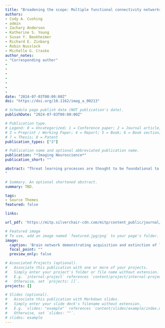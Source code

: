 ```yaml
---
title: "Broadening the scope: Multiple functional connectivity networks underlying threat conditioning and extinction"
authors:
- Cody A. Cushing
- admin
- Zachary Anderson
- Katherine S. Young
- Susan Y. Bookheimer
- Richard E. Zinbarg
- Robin Nusslock
- Michelle G. Craske
author_notes:
- "Corresponding author"
- 
-
-
-
-
-
-
date: "2024-07-03T00:00:00Z"
doi: "https://doi.org/10.1162/imag_a_00213"

# Schedule page publish date (NOT publication's date).
publishDate: "2024-07-03T00:00:00Z"

# Publication type.
# Legend: 0 = Uncategorized; 1 = Conference paper; 2 = Journal article;
# 3 = Preprint / Working Paper; 4 = Report; 5 = Book; 6 = Book section;
# 7 = Thesis; 8 = Patent
publication_types: ["2"]

# Publication name and optional abbreviated publication name.
publication: "*Imaging Neuroscience*"
publication_short: ""

abstract: "Threat learning processes are thought to be foundational to anxiety and fear-related disorders. However, the study of these processes in the human brain has largely focused on specific brain regions, owing partly to the ease of translating between these regions in human and nonhuman animals. Moving beyond analyzing focal regions of interest to whole-brain dynamics and connectivity during threat learning is essential for understanding the neuropathology of fear-related disorders in humans. In this study, 223 participants completed a 2-day Pavlovian threat conditioning paradigm while undergoing fMRI. Participants completed threat acquisition and extinction. Extinction recall was assessed 48 hours later. Using a data-driven group independent component analysis (ICA), we examined large-scale functional connectivity networks during each phase of threat learning. Connectivity networks were tested to see how they responded to conditioned stimuli during early and late phases of threat acquisition and extinction as well as during early trials of extinction recall. A network overlapping with the default mode network involving hippocampus, ventromedial prefrontal cortex (vmPFC), and posterior cingulate was implicated in threat acquisition and extinction. Another network overlapping with the salience network involving dorsal anterior cingulate cortex (dACC), mPFC, and inferior frontal gyrus was implicated both in threat acquisition and in extinction recall. Other networks overlapping with parts of the salience, somatomotor, visual, and frontoparietal networks were involved in the acquisition or in the extinction of learned threat responses. These findings help support the functional cooperation of specific brain regions during threat learning in a model-free fashion while introducing new findings of spatially independent functional connectivity networks during threat and safety learning. Rather than being a single process in a core network of regions, threat learning involves multiple brain networks operating in parallel performing different functions at different timescales. Understanding the nature and interplay of these dynamics will be critical for comprehensive understanding of the multiple processes that may be at play in the neuropathology of anxiety and fear-related disorders.
"

# Summary. An optional shortened abstract.
summary: TBD.

tags:
- Source Themes
featured: false

links:

url_pdf: 'https://mitp.silverchair-cdn.com/mitp/content_public/journal/imag/2/10.1162_imag_a_00213/3/imag_a_00213.pdf?Expires=1724061376&Signature=oUBFPhOFjKw-HNzGiWG0P4GkjTMmHmxFuqI2~w4YrmA3GSzEO3nE-BHMXe54cdh0CPFi9DVp6S-w-MM1n9hD-IkdwklVwU-8DxCp9pFthsZ1NQH6Z7uCmg7g9Vd5CTvrEDrjTHw-AmlUYujgkUVhsq8Rs8Tpk~3J5ZoEeAXRmQMAu8y5v4dcCkmEXSuYpZw2zY7N9cbFWrbXVuFiiihqr3vux~ClJxmKT6HpWvcfcf0Q74WrFHAUeKg0FpOxhSgS6AbCB6bLDpYMfojHK8L3~huFCqbAUpwxuIWMqL~Y~VP7ggLxMlL2dMcziF~Kjv4bRa3PkkTtLmlSzWsGosvEMg__&Key-Pair-Id=APKAIE5G5CRDK6RD3PGA'

# Featured image
# To use, add an image named `featured.jpg/png` to your page's folder. 
image:
  caption: 'Brain network demonstrating acquisition and extinction of learned threat.'
  focal_point: ""
  preview_only: false

# Associated Projects (optional).
#   Associate this publication with one or more of your projects.
#   Simply enter your project's folder or file name without extension.
#   E.g. `internal-project` references `content/project/internal-project/index.md`.
#   Otherwise, set `projects: []`.
projects: []

# Slides (optional).
#   Associate this publication with Markdown slides.
#   Simply enter your slide deck's filename without extension.
#   E.g. `slides: "example"` references `content/slides/example/index.md`.
#   Otherwise, set `slides: ""`.
# slides: example
---
```


